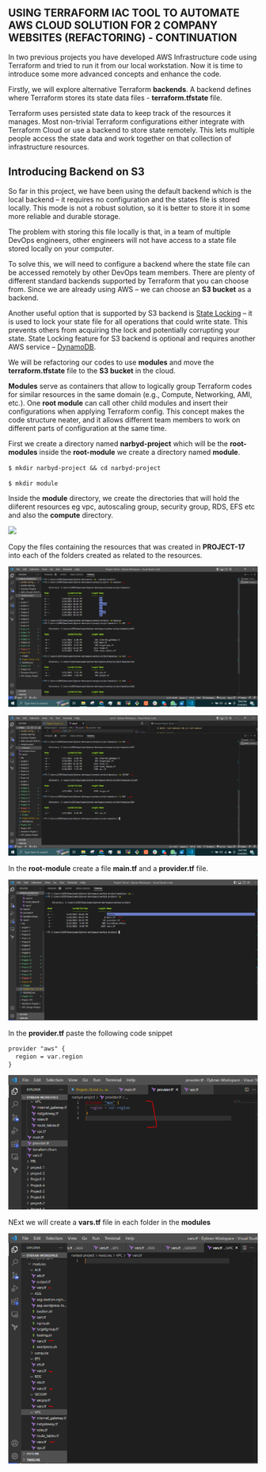 ## __USING TERRAFORM IAC TOOL TO AUTOMATE AWS CLOUD SOLUTION FOR 2 COMPANY WEBSITES (REFACTORING) - CONTINUATION__

In two previous projects you have developed AWS Infrastructure code using Terraform and tried to run it from our local workstation.
Now it is time to introduce some more advanced concepts and enhance the code.

Firstly, we will explore alternative Terraform __backends__. A backend defines where Terraform stores its state data files - __terraform.tfstate__ file.

Terraform uses persisted state data to keep track of the resources it manages. Most non-trivial Terraform configurations either integrate with Terraform Cloud or use a backend to store state remotely. This lets multiple people access the state data and work together on that collection of infrastructure resources.

## __Introducing Backend on S3__

So far in this project, we have been using the default backend which is the local backend – it requires no configuration and the states file is stored locally. This mode is not a robust solution, so it is better to store it in some more reliable and durable storage.

The problem with storing this file locally is that, in a team of multiple DevOps engineers, other engineers will not have access to a state file stored locally on your computer.

To solve this, we will need to configure a backend where the state file can be accessed remotely by other DevOps team members. There are plenty of different standard backends supported by Terraform that you can choose from. Since we are already using AWS – we can choose an __S3 bucket__ as a backend.

Another useful option that is supported by S3 backend is [State Locking](https://developer.hashicorp.com/terraform/language/state/locking) – it is used to lock your state file for all operations that could write state. This prevents others from acquiring the lock and potentially corrupting your state. State Locking feature for S3 backend is optional and requires another AWS service – [DynamoDB](https://aws.amazon.com/dynamodb).

We will be refactoring our codes to use __modules__ and move the __terraform.tfstate__ file to the __S3 bucket__ in the cloud.

__Modules__ serve as containers that allow to logically group Terraform codes for similar resources in the same domain (e.g., Compute, Networking, AMI, etc.). One __root module__ can call other child modules and insert their configurations when applying Terraform config. This concept makes the code structure neater, and it allows different team members to work on different parts of configuration at the same time.

First we create a directory named  __narbyd-project__ which will be the __root-modules__ inside the __root-module__ we create a directory named __module__. 

`$ mkdir narbyd-project && cd narbyd-project`

`$ mkdir module`

Inside the  __module__ directory, we create the directories that will hold the diiferent resources eg vpc, autoscaling group, security group, RDS, EFS etc and also the __compute__ directory.

![](./images/modulez.PNG)

Copy the files containing the resources that was created in __PROJECT-17__ into each of the folders created as related to the resources.

![](./images/1.PNG)

![](./images/22.PNG)



In the __root-module__ create a file __main.tf__ and a __provider.tf__ file.

![](./images/mp.PNG)

In the __provider.tf__ paste the following code snippet

```
provider "aws" {
  region = var.region
}
```
![](./images/prov.PNG)

NExt we will create a __vars.tf__ file in each folder in the __modules__

![](./images/ras.PNG)

